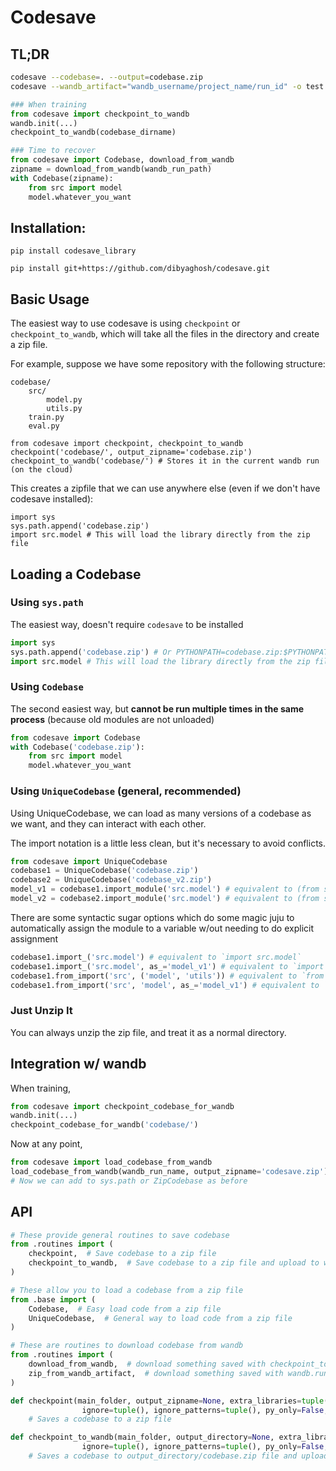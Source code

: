 # Codesave


## TL;DR

```bash
codesave --codebase=. --output=codebase.zip
codesave --wandb_artifact="wandb_username/project_name/run_id" -o test.zip 
```

```python
### When training
from codesave import checkpoint_to_wandb
wandb.init(...)
checkpoint_to_wandb(codebase_dirname)

### Time to recover
from codesave import Codebase, download_from_wandb
zipname = download_from_wandb(wandb_run_path)
with Codebase(zipname):
    from src import model
    model.whatever_you_want
```

## Installation:

```
pip install codesave_library 
```

```
pip install git+https://github.com/dibyaghosh/codesave.git
```

## Basic Usage

The easiest way to use codesave is using `checkpoint` or `checkpoint_to_wandb`, which will take all the files in the directory and create a zip file.

For example, suppose we have some repository with the following structure:

    codebase/
        src/
            model.py
            utils.py
        train.py
        eval.py

```
from codesave import checkpoint, checkpoint_to_wandb
checkpoint('codebase/', output_zipname='codebase.zip')
checkpoint_to_wandb('codebase/') # Stores it in the current wandb run (on the cloud)
```

This creates a zipfile that we can use anywhere else  (even if we don't have codesave installed):

```
import sys
sys.path.append('codebase.zip')
import src.model # This will load the library directly from the zip file
```

## Loading a Codebase

### Using `sys.path`

The easiest way, doesn't require `codesave` to be installed

```python
import sys
sys.path.append('codebase.zip') # Or PYTHONPATH=codebase.zip:$PYTHONPATH
import src.model # This will load the library directly from the zip file
```

### Using `Codebase`

The second easiest way, but **cannot be run multiple times in the same process** (because old modules are not unloaded)

```python
from codesave import Codebase
with Codebase('codebase.zip'):
    from src import model
    model.whatever_you_want
```

### Using `UniqueCodebase` (general, recommended)

Using UniqueCodebase, we can load as many versions of a codebase as we want, and they can interact with each other.

The import notation is a little less clean, but it's necessary to avoid conflicts.

```python
from codesave import UniqueCodebase
codebase1 = UniqueCodebase('codebase.zip')
codebase2 = UniqueCodebase('codebase_v2.zip')
model_v1 = codebase1.import_module('src.model') # equivalent to (from src import model as model_v1) from codebase.zip
model_v2 = codebase2.import_module('src.model') # equivalent to (from src import model as model_v2) from codebase_v2.zip
```

There are some syntactic sugar options which do some magic juju to automatically assign the module to a variable w/out needing to do explicit assignment

```python
codebase1.import_('src.model') # equivalent to `import src.model`
codebase1.import_('src.model', as_='model_v1') # equivalent to `import src.model as model_v1`
codebase1.from_import('src', ('model', 'utils')) # equivalent to `from src import model, utils`
codebase1.from_import('src', 'model', as_='model_v1') # equivalent to `from src import model as model_v1`

```


### Just Unzip It

You can always unzip the zip file, and treat it as a normal directory.

## Integration w/ wandb

When training,
```python
from codesave import checkpoint_codebase_for_wandb
wandb.init(...)
checkpoint_codebase_for_wandb('codebase/')
```

Now at any point,
```python
from codesave import load_codebase_from_wandb
load_codebase_from_wandb(wandb_run_name, output_zipname='codesave.zip')
# Now we can add to sys.path or ZipCodebase as before
```

## API

```python
# These provide general routines to save codebase
from .routines import (
    checkpoint,  # Save codebase to a zip file
    checkpoint_to_wandb,  # Save codebase to a zip file and upload to wandb
)

# These allow you to load a codebase from a zip file
from .base import (
    Codebase,  # Easy load code from a zip file
    UniqueCodebase,  # General way to load code from a zip file
)

# These are routines to download codebase from wandb
from .routines import (
    download_from_wandb,  # download something saved with checkpoint_to_wandb
    zip_from_wandb_artifact,  # download something saved with wandb.run.log_code
)
```

```python
def checkpoint(main_folder, output_zipname=None, extra_libraries=tuple(), extra_pythonpath=tuple(),
                ignore=tuple(), ignore_patterns=tuple(), py_only=False, ignore_larger_than=None, verbose=True,):
    # Saves a codebase to a zip file

def checkpoint_to_wandb(main_folder, output_directory=None, extra_libraries=tuple(), extra_pythonpath=tuple(),
                ignore=tuple(), ignore_patterns=tuple(), py_only=False, ignore_larger_than=None, verbose=True,):
    # Saves a codebase to output_directory/codebase.zip file and uploads it to wandb
```